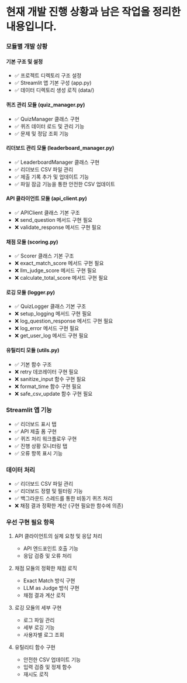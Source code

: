 # 현재 개발 진행 상황과 남은 작업을 정리한 내용입니다.

### 모듈별 개발 상황

#### 기본 구조 및 설정
- ✅ 프로젝트 디렉토리 구조 설정
- ✅ Streamlit 앱 기본 구성 (app.py)
- ✅ 데이터 디렉토리 생성 로직 (data/)

#### 퀴즈 관리 모듈 (quiz_manager.py)
- ✅ QuizManager 클래스 구현
- ✅ 퀴즈 데이터 로드 및 관리 기능
- ✅ 문제 및 정답 조회 기능

#### 리더보드 관리 모듈 (leaderboard_manager.py)
- ✅ LeaderboardManager 클래스 구현
- ✅ 리더보드 CSV 파일 관리
- ✅ 제출 기록 추가 및 업데이트 기능
- ✅ 파일 잠금 기능을 통한 안전한 CSV 업데이트

#### API 클라이언트 모듈 (api_client.py)
- ✅ APIClient 클래스 기본 구조
- ❌ send_question 메서드 구현 필요
- ❌ validate_response 메서드 구현 필요

#### 채점 모듈 (scoring.py)
- ✅ Scorer 클래스 기본 구조
- ❌ exact_match_score 메서드 구현 필요
- ❌ llm_judge_score 메서드 구현 필요
- ❌ calculate_total_score 메서드 구현 필요

#### 로깅 모듈 (logger.py)
- ✅ QuizLogger 클래스 기본 구조
- ❌ setup_logging 메서드 구현 필요
- ❌ log_question_response 메서드 구현 필요
- ❌ log_error 메서드 구현 필요
- ❌ get_user_log 메서드 구현 필요

#### 유틸리티 모듈 (utils.py)
- ✅ 기본 함수 구조
- ❌ retry 데코레이터 구현 필요
- ❌ sanitize_input 함수 구현 필요
- ❌ format_time 함수 구현 필요
- ❌ safe_csv_update 함수 구현 필요

### Streamlit 앱 기능

- ✅ 리더보드 표시 탭
- ✅ API 제출 폼 구현
- ✅ 퀴즈 처리 워크플로우 구현
- ✅ 진행 상황 모니터링 탭
- ✅ 오류 항목 표시 기능

### 데이터 처리

- ✅ 리더보드 CSV 파일 관리
- ✅ 리더보드 정렬 및 필터링 기능
- ✅ 백그라운드 스레드를 통한 비동기 퀴즈 처리
- ❌ 채점 결과 정확한 계산 (구현 필요한 함수에 의존)

### 우선 구현 필요 항목

1. API 클라이언트의 실제 요청 및 응답 처리
   - API 엔드포인트 호출 기능
   - 응답 검증 및 오류 처리

2. 채점 모듈의 정확한 채점 로직
   - Exact Match 방식 구현
   - LLM as Judge 방식 구현
   - 채점 결과 계산 로직

3. 로깅 모듈의 세부 구현
   - 로그 파일 관리
   - 세부 로깅 기능
   - 사용자별 로그 조회

4. 유틸리티 함수 구현
   - 안전한 CSV 업데이트 기능
   - 입력 검증 및 정제 함수
   - 재시도 로직
